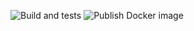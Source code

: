 ![Build and tests](https://github.com/Bartek-stu/github-actions-example/actions/workflows/build-and-test.yml/badge.svg)
![Publish Docker image](https://github.com/Bartek-stu/github-actions-example/actions/workflows/publish-docker-image.yml/badge.svg)